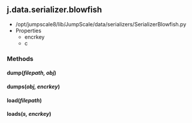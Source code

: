 <!-- toc -->
## j.data.serializer.blowfish

- /opt/jumpscale8/lib/JumpScale/data/serializers/SerializerBlowfish.py
- Properties
    - encrkey
    - c

### Methods

#### dump(*filepath, obj*) 

#### dumps(*obj, encrkey*) 

#### load(*filepath*) 

#### loads(*s, encrkey*) 

